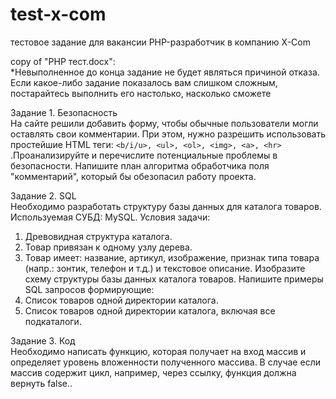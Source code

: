 # test-x-com
тестовое задание для вакансии PHP-разработчик в компанию X-Com

copy of "PHP тест.docx":<br>*Невыполненное до конца задание не будет являться причиной отказа. Если какое-либо задание показалось вам слишком сложным, постарайтесь выполнить его настолько, насколько сможете

Задание 1. Безопасность<br>На сайте решили добавить форму, чтобы обычные пользователи могли оставлять свои комментарии.
При этом, нужно разрешить использовать простейшие HTML теги: `<b/i/u>, <ul>, <ol>, <img>, <a>, <hr>` .Проанализируйте и перечислите потенциальные проблемы в безопасности.
Напишите план алгоритма обработчика поля "комментарий", который бы обезопасил работу проекта.

Задание 2. SQL<br>Необходимо разработать структуру базы данных для каталога товаров. Используемая СУБД: MySQL. Условия задачи:
1. Древовидная структура каталога.
2. Товар привязан к одному узлу дерева.
3. Товар имеет: название, артикул, изображение, признак типа товара (напр.: зонтик, телефон и т.д.) и текстовое описание. 
Изобразите схему структуры базы данных каталога товаров.
Напишите примеры SQL запросов формирующие:
1. Список товаров одной директории каталога.
2. Список товаров одной директории каталога, включая все подкаталоги.

Задание 3. Код<br>Необходимо написать функцию, которая получает на вход массив и определяет уровень вложенности полученного массива.
В случае если массив содержит цикл, например, через ссылку, функция должна вернуть false..
